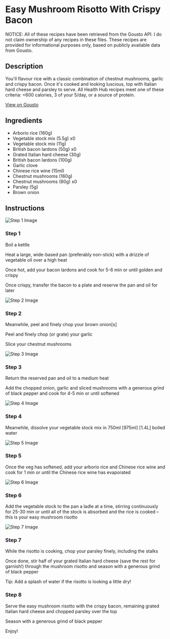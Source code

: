 # Easy Mushroom Risotto With Crispy Bacon

NOTICE: All of these recipes have been retrieved from the Gousto API. I do not claim ownership of any recipes in these files. These recipes are provided for informational purposes only, based on publicly available data from Gousto.

## Description

You'll flavour rice with a classic combination of chestnut mushrooms, garlic and crispy bacon. Once it's cooked and looking luscious, top with Italian hard cheese and parsley to serve. All Health Hub recipes meet one of these criteria: <600 calories, 3 of your 5/day, or a source of protein.

[View on Gousto](https://www.gousto.co.uk/recipes/cookbook/easy-bacon-mushroom-risotto)

## Ingredients

- Arborio rice (160g)
- Vegetable stock mix (5.5g) x0
- Vegetable stock mix (11g)
- British bacon lardons (50g) x0
- Grated Italian hard cheese (30g)
- British bacon lardons (100g)
- Garlic clove
- Chinese rice wine (15ml)
- Chestnut mushrooms (160g)
- Chestnut mushrooms (80g) x0
- Parsley (5g)
- Brown onion

## Instructions

![Step 1 Image](https://production-media.gousto.co.uk/cms/recipe-step-image/1754.-step-1-x200.jpg)

### Step 1

Boil a kettle

Heat a large, wide-based pan (preferably non-stick) with a drizzle of vegetable oil over a high heat

Once hot, add your bacon lardons and cook for 5-6 min or until golden and crispy

Once crispy, transfer the bacon to a plate and reserve the pan and oil for later

![Step 2 Image](https://production-media.gousto.co.uk/cms/recipe-step-image/1754.-step-2-x200.jpg)

### Step 2

Meanwhile, peel and finely chop your brown onion[s]

Peel and finely chop (or grate) your garlic

Slice your chestnut mushrooms

![Step 3 Image](https://production-media.gousto.co.uk/cms/recipe-step-image/1754.-step-3-x200.jpg)

### Step 3

Return the reserved pan and oil to a medium heat

Add the chopped onion, garlic and sliced mushrooms with a generous grind of black pepper and cook for 4-5 min or until softened

![Step 4 Image](https://production-media.gousto.co.uk/cms/recipe-step-image/1754.-step-4-x200.jpg)

### Step 4

Meanwhile, dissolve your vegetable stock mix in 750ml <span class="text-purple">[975ml]</span> <span class="text-danger">[1.4L]</span> boiled water

![Step 5 Image](https://production-media.gousto.co.uk/cms/recipe-step-image/1754.-step-5-x200.jpg)

### Step 5

Once the veg has softened, add your arborio rice and Chinese rice wine and cook for 1 min or until the Chinese rice wine has evaporated

![Step 6 Image](https://production-media.gousto.co.uk/cms/recipe-step-image/1754.-step-6-x200.jpg)

### Step 6

Add the vegetable stock to the pan a ladle at a time, stirring continuously for 25-30 min or until all of the stock is absorbed and the rice is cooked – this is your easy mushroom risotto

![Step 7 Image](https://production-media.gousto.co.uk/cms/recipe-step-image/1754.-step-7-x200.jpg)

### Step 7

While the risotto is cooking, chop your parsley finely, including the stalks

Once done, stir half of your grated Italian hard cheese (save the rest for garnish!) through the mushroom risotto and season with a generous grind of black pepper

Tip: Add a splash of water if the risotto is looking a little dry!

### Step 8

Serve the easy mushroom risotto with the crispy bacon, remaining grated Italian hard cheese and chopped parsley over the top

Season with a generous grind of black pepper

Enjoy!

